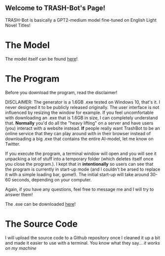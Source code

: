 ## Welcome to TRASH-Bot's Page!

TRASH-Bot is basically a GPT2-medium model fine-tuned on English Light Novel Titles!

# The Model

The model itself can be found [here](https://huggingface.co/Fabby/gpt2-english-light-novel-titles/tree/main)!

# The Program

Before you download the program, read the disclaimer!

DISCLAIMER: The generator is a 1.6GB .exe tested on Windows 10, that's it. I never designed it to be publicly released originally.
The user interface is not influenced by resizing the window for example. If you feel uncomfortable with downloading an .exe that is 1.6GB in size, I can completely understand that. **Normally** you'd do all the "heavy lifting" on a server and have users (you) interact with a website instead. **If** people really want TrashBot to be an online service that they can play around with in their browser instead of downloading a big .exe that contains the entire AI-model, let me know on Twitter.

If you execute the program, a terminal window will open and you will see it unpacking a lot of stuff into a temporary folder (which deletes itself once you close the program.). I kept that in __intentionally__ so users can see that the program is currently in start-up mode (and I couldn't be arsed to replace it with a simple loading bar, gome!).
The initial start-up will take around 30-60 seconds, depending on your computer.

Again, if you have any questions, feel free to message me and I will try to answer them!

The .exe can be downloaded [here](https://mega.nz/folder/BCZE3bxT#UbxrxNt4BfOheOQ2rLNRiA)!

# The Source Code

I will upload the source code to a Github repository once I cleaned it up a bit and made it easier to use with a terminal. You know what they say... _it works on my machine_
